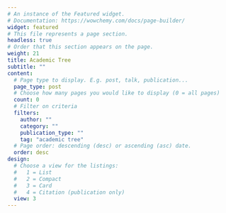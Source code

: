 ```yaml
---
# An instance of the Featured widget.
# Documentation: https://wowchemy.com/docs/page-builder/
widget: featured
# This file represents a page section.
headless: true
# Order that this section appears on the page.
weight: 21
title: Academic Tree
subtitle: ""
content:
  # Page type to display. E.g. post, talk, publication...
  page_type: post
  # Choose how many pages you would like to display (0 = all pages)
  count: 0
  # Filter on criteria
  filters:
    author: ""
    category: ""
    publication_type: ""
    tag: "academic tree"
  # Page order: descending (desc) or ascending (asc) date.
  order: desc
design:
  # Choose a view for the listings:
  #   1 = List
  #   2 = Compact
  #   3 = Card
  #   4 = Citation (publication only)
  view: 3
---
```

